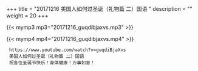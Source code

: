 +++
title = "20171216  美国人如何过圣诞（礼物篇 二）国语 "
description = ""
weight = 20
+++

{{< mymp3 mp3="20171216_guqdibjaxvs.mp3" >}}

{{< mymp4 mp4="20171216_guqdibjaxvs.mp4" >}}

     https://www.youtube.com/watch?v=guqdiBjaXvs 
     美国人如何过圣诞（礼物篇 二）国语 
     祝各位圣诞节快乐！身体健康！万事如意！ 
